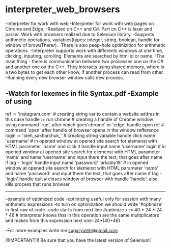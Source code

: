 # interpreter_web_browsers
-Interpreter for work with web
-Interpreter for work with web pages on Chrome and Edge.
-Realized on C++ and C#. Part on C++ is lexer and parser. Work with browsers realized due to Selenium library.
-Supports arithmetic operations, variables(types: integer, string, boolean, handle for window of browsTherer).
-There is also peep-hole optimizition for arithmetic operations.
-Interpreter supports work with differents windows at one time, clicking, inputing, scrolling. Elements are searched by html id or name.
-The main thing - there is communication between two processes one on the C# and another one on the C++. They interacts using shared memory, where is a two bytes to get each other know, if another process can read from other.
-Running every new browser window calls new process.

-Watch for lexemes in file Syntax.pdf
-Example of using
------------------------------------------------------------------------------------------------------------------------------------------------------------
ref := 'instagram.com'                      # creating string var to contain a website addres in this case
handle := run chrome                        # creating a handle of Chrome window using command 'run', after which goes'chrome' or 'edge'
handle open ref                             # command 'open' after handle of browser opens in the window refference
login := 'oleh_sakharchuk_'                 # creating string variable
handle click name 'username'                # in opened window at opened site search for elemenst with HTML parameter 'name' and click it
handle input name 'username' login          # in opened window at opened site search for elemenst with HTML parameter 'name' and name 'username' and input there the text, that goes after name if tag - 'login'
handle input name 'password' 'arkadiy18'    # in opened window at opened site search for elemenst with HTML parameter 'name' and name 'password' and input there the text, that goes after name if tag - 'login'
handle quit                                 # closes window of browser with handle 'handle', also kills process that runs browser

------------------------------------------------------------------------------------------------------------------------------------------------------------
-example of optimized code
-optimizing useful only for session with many arithmetic expressions
-to turn on optimization we should write '#optimize' in first row of code
-code starts from next line
#optimize
x := 40 * 24 + 24 * 46 # interpreter knows that  in this operation are the same multiplicators and makes from this expression next one: 24*(40+46)


-For more examples write me sugaryoleh@gmail.com


!!!IMPORTANT!!!
Be sure that you have the latest version of Selenium!
